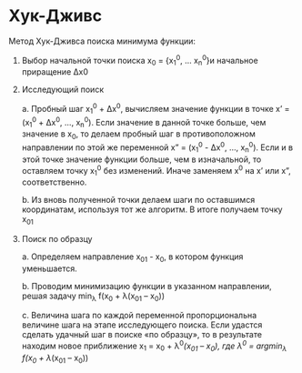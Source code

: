 # Хук-Дживс
Метод Хук-Дживса поиска минимума функции:

1.	Выбор начальной точки поиска x<sub>0</sub>  = {x<sub>1</sub><sup>0</sup>, … x<sub>n</sub><sup>0</sup>}и начальное приращение Δx0
   
2.	Исследующий поиск
   
    a.	Пробный шаг x<sub>1</sub><sup>0</sup> + Δx<sup>0</sup>, вычисляем значение функции в точке x’ = (x<sub>1</sub><sup>0</sup> + Δx<sup>0</sup>, …, x<sub>n</sub><sup>0</sup>). Если значение в данной точке больше, чем значение в x<sub>0</sub>, то делаем пробный шаг в противоположном направлении по этой же переменной x” = (x<sub>1</sub><sup>0</sup> - Δx<sup>0</sup>, …, x<sub>n</sub><sup>0</sup>). Если и в этой точке значение функции больше, чем в изначальной, то оставляем точку  x<sub>1</sub><sup>0</sup> без изменений. Иначе заменяем x<sup>0</sup> на x’ или x”, соответственно.
  
    b.	Из вновь полученной точки делаем шаги по оставшимся координатам, используя тот же алгоритм. В итоге получаем точку x<sub>01</sub>
  
3.	Поиск по образцу
   
    a.	Определяем направление x<sub>01</sub> - x<sub>0</sub>, в котором функция уменьшается. 
  
    b.	Проводим минимизацию функции в указанном направлении, решая задачу        min<sub>λ</sub> f(x<sub>0</sub> + λ(x<sub>01</sub> – x<sub>0</sub>))
  
    c.	Величина шага по каждой переменной пропорциональна величине шага на этапе исследующего поиска. Если удастся сделать удачный шаг в поиске «по образцу», то в результате находим новое приближение x<sub>1</sub> = x<sub>0</sub> + λ<sup>0</sup>*(x<sub>01</sub> – x<sub>0</sub>), где λ<sup>0</sup> = argmin<sub>λ</sub> f(x<sub>0</sub> + λ*(x<sub>01</sub> – x<sub>0</sub>))
